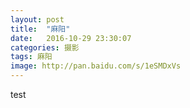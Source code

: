 ```yaml
---
layout: post
title:  "麻阳"
date:   2016-10-29 23:30:07
categories: 摄影
tags: 麻阳
image: http://pan.baidu.com/s/1eSMDxVs
---
```


test
